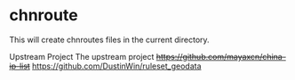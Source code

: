 # chnroute
This will create chnroutes files in the current directory.

Upstream Project
The upstream project ~~https://github.com/mayaxcn/china-ip-list~~ https://github.com/DustinWin/ruleset_geodata

